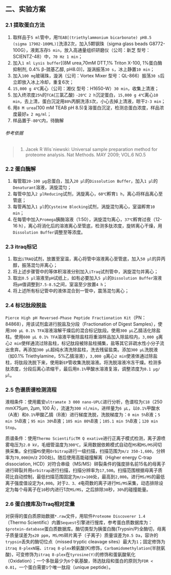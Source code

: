 ## 二、实验方案

### 2.1 提取蛋白方法

1. 取样品于``5 ml``管中，用``TEAB[(triethylammonium bicarbonate) pH8.5 (sigma 17902-100ML)]``洗涤2次，加入5颗钢珠（sigma glass beads G8772-100G），液氮冻存``5 min``，放入高通量组织研磨仪（公司：新芝 型号：SCIENTZ-48）中，``70 Hz 1 min``；
2. 加入``1 ml Lysis buffer``[(8M urea,70mM DTT,1% Triton X-100, 1%蛋白酶抑制剂, 0.4% β-巯基乙醇, pH8.0)]，漩涡振荡``30 s``，冰上静置``10 min``；
3. 加入``100 mg``玻璃珠，漩涡（公司：Vortex Mixer 型号：QL-866）振荡``30 s``后立即放入冰上冷却，重复6次；
4. ``15,000 g 4℃``离心（公司：湘仪 型号：H1650-W）``30 min``，收集上清液；
5. 加入终浓度``25%``的``TCA``(三氯乙酸) ``-20℃ 2 h``沉淀蛋白，``15,000 g 4℃``离心``10 min``，去上清，蛋白沉淀用``80%``丙酮洗涤``3``次，小心去掉上清液，晾干``2-3 min``；
6. 用``8 M urea``(100 mM TEAB pH 8.5)复溶蛋白沉淀，检测总蛋白浓度，样品浓度最好``≥ 2 mg/ml``；
7. 样品置于``-80℃``内，待酶解

###### 参考依据
> 1. Jacek R Wis´niewski: Universal sample preparation method for proteome analysis. Nat Methods. MAY 2009; VOL.6 NO.5

### 2.2 蛋白酶解

1. 每管取``20-100 μg``总蛋白，加入``20 μl``的``Dissolution Buffer``，加入``1 μl``的``Denaturant``溶液，涡旋混匀；
2. 每管中加入``2 μlReducing``试剂，涡旋离心，``60℃``孵育``1 h``，离心将样品离心至管底；
3. 每管再加入``1 μl``的``Cysteine Blocking``试剂，涡旋混匀离心，室温孵育``10 min``；
4. 在每管中加入``Promega``胰酶溶液（1:50），涡旋混匀离心，``37℃``孵育过夜（12-16 h），离心将消化后的溶液离心至管底，检测多肽浓度，旋转离心干燥，用``Dissolution Buffer``调整至等浓度。

### 2.3 itraq标记

1. 取出``iTRAQ``试剂，放置至室温，离心将管中溶液离心至管底，加入``50 μl``的异丙醇，振荡混匀并离心；
2. 将上述步骤管中的等体积溶液分别加入``iTraq``试剂管中，涡旋混匀并离心；
3. 取出``0.5 μl``溶液至``pH``试纸上，如有必要加入``5 μl``的``Dissolution Buffer``溶液将``pH``值调整到``7.5-8.5``之间，室温至少放置``4 h``；
4. 将上述所有标记管中的液体混合到一管中，震荡混匀离心；

### 2.4 标记肽段脱盐

``Pierce High pH Reversed-Phase Peptide Fractionation Kit``（PN：84868），用该试剂盒进行脱盐及分段（Fractionation of  Digest Samples），使用``300 µL 0.1% TFA``溶液溶解干燥后的混合标记肽段。使用``300 µL``乙腈活化除盐柱。使用``600 µL 0.1% TFA``溶液平衡除盐柱将重溶样品加入除盐柱内，``3,000 g``离心``2 min``使样通流过除盐柱，标记肽段被除盐柱捕集，盐等其它非疏水性小分子流出舍弃。再添加``300 µL``超纯水清洗除盐柱，洗去残留盐类。添加``300 µL``洗脱液（如0.1% Triethylamine，5%乙腈溶液），``3,000 g``离心``2 min``使液体通过除盐柱，将肽段洗脱下来，使用新``EP``管收集洗脱溶液。将洗脱溶液冷冻干燥。检测多肽浓度，分段后离心浓缩干，最后用``0.1%``甲酸水溶液复溶，调整浓度为``0.1 μg/μl``。
 
### 2.5 色谱质谱检测流程

液相条件：使用戴安``ultramate 3 000 nano-UPLC``进行分析，色谱柱为``C18``（250 mmX75μm, 2μm, 100 Å），流速为``300 nl/min``，进样量为``6 μL``，以``0.1%``甲酸水（A液）和``0.1%``甲酸乙腈（B液）进行梯度洗脱，洗脱梯度为：``0 min 5%``B液；``5 min 5%``B液；``95 min 30%``B液；``105 min 80%``B液；``105.1 min 5%``B液；``120 min Stop``。

质谱条件：使用``Thermo ScientificTM Q exative``进行正离子模式检测，离子源喷雾电压为``2.0 kV``，毛细管温度为``300℃``，采用数据依赖模式自动在``MS``和``MS/MS``间切换采集。全扫描``MS``使用``Orbitrap``进行一级扫描，扫描范围为``m/z 350-1,600``，分辨率为``70,000``(m/z 200处)。随后使用高能碰撞解离（Higher energy C-trap dissociation, HCD）对符合串级（MS/MS）碎裂条件的强度排名前15名的母离子进行碎裂并用``orbitrap``进行扫描，扫描分辨率为``17,500``。扫描范围根据母离子质荷比自动控制，最低扫描范围固定为``m/z=100``处，最高到``2,000``。进行``MS/MS``的最低离子强度值设定为``4,000``。对于``2、3、4``电荷数的离子进行``MS/MS``采集，动态排除设定为每个母离子在``10``秒内进行1次``MS/MS``，之后排除``30``秒，``30%``的碰撞能量。

### 2.6 蛋白搜库及iTraq相对定量

对获得的蛋白质原始数据``*.raw``文件，用软件``Proteome Discoverer 1.4``（Thermo Scientific）内置``Sequest``引擎进行搜库，参考蛋白质数据库为：``$protein-database``蛋白质数据库。酶切类型为胰蛋白酶(Trypsin/P)全酶切，母离子质量误差为``±20 ppm``，``MS/MS``碎片离子（子离子）质量误差为``0.5 Da``，容许的``trypsin``丢失的酶切位点（missed tryptic cleavage sites）最大为``1``；固定修饰为``itraq 8-plexN``端、``itraq 8-plex``赖氨酸(K)修饰，``Carbamidomethylation``(半胱氨酸)，可变修饰为``itraq 8-plex``在``tyrosine(Y)``的修饰和蛋氨酸氧化（Oxidation）；一个多肽最少为``6``个氨基酸，筛选肽段和蛋白的原则为``FDR < 0.01``，一个蛋白需要``1``个唯一肽段（unique peptide）。
